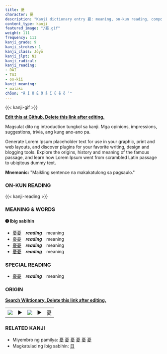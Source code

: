 ```yaml
---
title: 憂
character: 憂
description: "Kanji dictionary entry 憂: meaning, on-kun reading, compounds, origin, related kanji"
content_type: kanji
featured_image: "/憂.gif"
weight: 111
frequency: 111
kanji_grade: 9
kanji_strokes: 1
kanji_class: Jōyō
kanji_jlpt: N1
kanji_radical: 
kanji_reading: 
- DAI
- TAI
- oo-kii
kanji_meaning:
- malaki
chōon: "Ā Ī Ū Ē Ō ā ī ū ē ō ’"
---
```

[//]: # (Don't edit the line below. Kanji animated GIF code is automatically generated.)
{{< kanji-gif >}}

[//]: # (Edit below this line.)

**[Edit this at Github. Delete this link after editing.](https://github.com/tim0g/tim/tree/main/content/kanji/憂/index.md)**

Magsulat dito ng introduction tungkol sa kanji. Mga opinions, impressions, suggestions, trivia, ang kung ano-ano pa.

Generate Lorem Ipsum placeholder text for use in your graphic, print and web layouts, and discover plugins for your favorite writing, design and blogging tools. Explore the origins, history and meaning of the famous passage, and learn how Lorem Ipsum went from scrambled Latin passage to ubiqitous dummy text.
 
**Mnemonic:** "Maikling sentence na makakatulong sa pagsaulo."

### ON-KUN READING

[//]: # (Don't edit the line below. ON-KUN READING code is automatically generated.)
{{< kanji-reading >}}

### MEANING & WORDS

#### ➊ **Ibig sabihin**
  - [憂](../憂)[憂](../憂)　***reading***　meaning
  - [憂](../憂)[憂](../憂)　***reading***　meaning
  - [憂](../憂)[憂](../憂)　***reading***　meaning
  - [憂](../憂)[憂](../憂)　***reading***　meaning

### SPECIAL READING
  - [憂](../憂)[憂](../憂)　***reading***　meaning

### ORIGIN

**[Search Wiktionary. Delete this link after editing.](https://wiktionary.org/wiki/憂)**
<table class="kanji-table"><tr><td>
<img src="60px-憂-bronze.svg.png">
</td><td>▶</td><td>
<img src="60px-憂-oracle.svg.png">
</td><td>▶</td>
<td class="kanji-origin">憂</td>
</tr></table>

### RELATED KANJI
- Miyembro ng pamilya: [憂](../憂) [憂](../憂) [憂](../憂) [憂](../憂) [憂](../憂) [憂](../憂)
- Magkatulad ng ibig sabihin: [日](../日)
